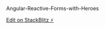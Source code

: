 Angular-Reactive-Forms-with-Heroes

[Edit on StackBlitz ⚡️](https://stackblitz.com/edit/angular-reactive-forms-demo-ejzurs)
